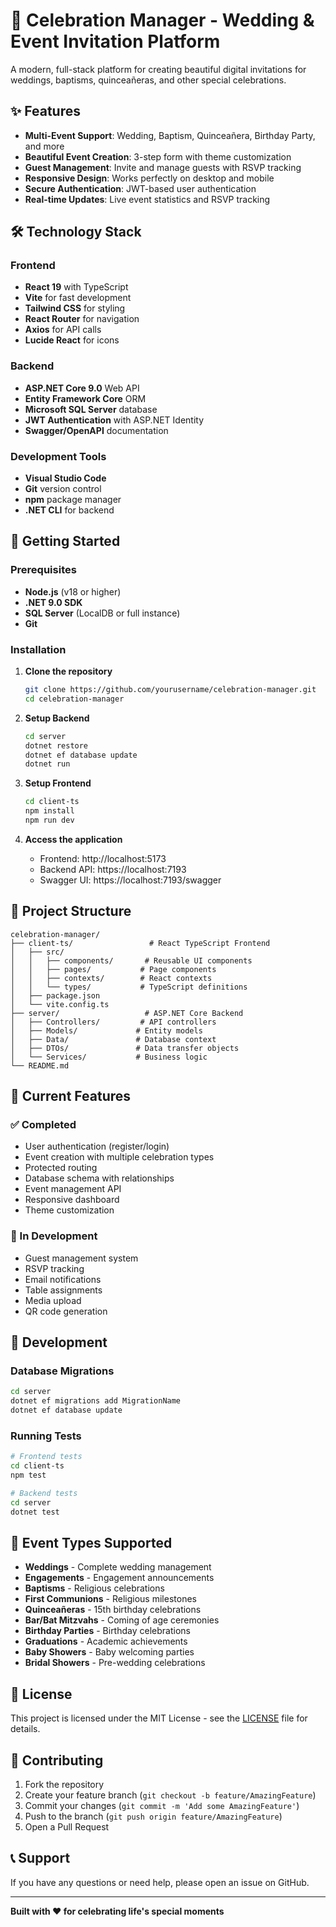 # 🎉 Celebration Manager - Wedding & Event Invitation Platform

A modern, full-stack platform for creating beautiful digital invitations for weddings, baptisms, quinceañeras, and other special celebrations.

## ✨ Features

- **Multi-Event Support**: Wedding, Baptism, Quinceañera, Birthday Party, and more
- **Beautiful Event Creation**: 3-step form with theme customization
- **Guest Management**: Invite and manage guests with RSVP tracking
- **Responsive Design**: Works perfectly on desktop and mobile
- **Secure Authentication**: JWT-based user authentication
- **Real-time Updates**: Live event statistics and RSVP tracking

## 🛠️ Technology Stack

### Frontend
- **React 19** with TypeScript
- **Vite** for fast development
- **Tailwind CSS** for styling
- **React Router** for navigation
- **Axios** for API calls
- **Lucide React** for icons

### Backend
- **ASP.NET Core 9.0** Web API
- **Entity Framework Core** ORM
- **Microsoft SQL Server** database
- **JWT Authentication** with ASP.NET Identity
- **Swagger/OpenAPI** documentation

### Development Tools
- **Visual Studio Code**
- **Git** version control
- **npm** package manager
- **.NET CLI** for backend

## 🚀 Getting Started

### Prerequisites
- **Node.js** (v18 or higher)
- **.NET 9.0 SDK**
- **SQL Server** (LocalDB or full instance)
- **Git**

### Installation

1. **Clone the repository**
   ```bash
   git clone https://github.com/yourusername/celebration-manager.git
   cd celebration-manager
   ```

2. **Setup Backend**
   ```bash
   cd server
   dotnet restore
   dotnet ef database update
   dotnet run
   ```

3. **Setup Frontend**
   ```bash
   cd client-ts
   npm install
   npm run dev
   ```

4. **Access the application**
   - Frontend: http://localhost:5173
   - Backend API: https://localhost:7193
   - Swagger UI: https://localhost:7193/swagger

## 📁 Project Structure

```
celebration-manager/
├── client-ts/                 # React TypeScript Frontend
│   ├── src/
│   │   ├── components/       # Reusable UI components
│   │   ├── pages/           # Page components
│   │   ├── contexts/        # React contexts
│   │   └── types/           # TypeScript definitions
│   ├── package.json
│   └── vite.config.ts
├── server/                   # ASP.NET Core Backend
│   ├── Controllers/         # API controllers
│   ├── Models/             # Entity models
│   ├── Data/               # Database context
│   ├── DTOs/               # Data transfer objects
│   └── Services/           # Business logic
└── README.md
```

## 🎯 Current Features

### ✅ Completed
- User authentication (register/login)
- Event creation with multiple celebration types
- Protected routing
- Database schema with relationships
- Event management API
- Responsive dashboard
- Theme customization

### 🚧 In Development
- Guest management system
- RSVP tracking
- Email notifications
- Table assignments
- Media upload
- QR code generation

## 🔧 Development

### Database Migrations
```bash
cd server
dotnet ef migrations add MigrationName
dotnet ef database update
```

### Running Tests
```bash
# Frontend tests
cd client-ts
npm test

# Backend tests
cd server
dotnet test
```

## 🌟 Event Types Supported

- **Weddings** - Complete wedding management
- **Engagements** - Engagement announcements
- **Baptisms** - Religious celebrations
- **First Communions** - Religious milestones
- **Quinceañeras** - 15th birthday celebrations
- **Bar/Bat Mitzvahs** - Coming of age ceremonies
- **Birthday Parties** - Birthday celebrations
- **Graduations** - Academic achievements
- **Baby Showers** - Baby welcoming parties
- **Bridal Showers** - Pre-wedding celebrations

## 📄 License

This project is licensed under the MIT License - see the [LICENSE](LICENSE) file for details.

## 🤝 Contributing

1. Fork the repository
2. Create your feature branch (`git checkout -b feature/AmazingFeature`)
3. Commit your changes (`git commit -m 'Add some AmazingFeature'`)
4. Push to the branch (`git push origin feature/AmazingFeature`)
5. Open a Pull Request

## 📞 Support

If you have any questions or need help, please open an issue on GitHub.

---

**Built with ❤️ for celebrating life's special moments**
